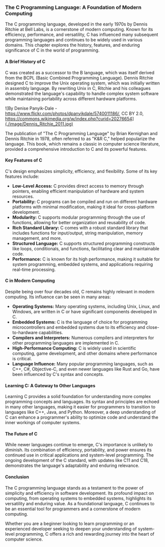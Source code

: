 ### The C Programming Language: A Foundation of Modern Computing

The C programming language, developed in the early 1970s by Dennis Ritchie at Bell Labs, is a cornerstone of modern computing. Known for its efficiency, performance, and versatility, C has influenced many subsequent programming languages and continues to be widely used in various domains. This chapter explores the history, features, and enduring significance of C in the world of programming.

#### A Brief History of C



C was created as a successor to the B language, which was itself derived from the BCPL (Basic Combined Programming Language). Dennis Ritchie designed C to improve the Unix operating system, which was initially written in assembly language. By rewriting Unix in C, Ritchie and his colleagues demonstrated the language's capability to handle complex system software while maintaining portability across different hardware platforms.

![By Denise Panyik-Dale - https://www.flickr.com/photos/dpanyikdale/5740011186/, CC BY 2.0, https://commons.wikimedia.org/w/index.php?curid=20276654](./image/Dennis_Ritchie_2011.jpg)

The publication of "The C Programming Language" by Brian Kernighan and Dennis Ritchie in 1978, often referred to as "K&R C," helped popularize the language. This book, which remains a classic in computer science literature, provided a comprehensive introduction to C and its powerful features.

#### Key Features of C

C's design emphasizes simplicity, efficiency, and flexibility. Some of its key features include:

- **Low-Level Access:** C provides direct access to memory through pointers, enabling efficient manipulation of hardware and system resources.
- **Portability:** C programs can be compiled and run on different hardware platforms with minimal modification, making it ideal for cross-platform development.
- **Modularity:** C supports modular programming through the use of functions, allowing for better organization and reusability of code.
- **Rich Standard Library:** C comes with a robust standard library that includes functions for input/output, string manipulation, memory management, and more.
- **Structured Language:** C supports structured programming constructs like loops, conditionals, and functions, facilitating clear and maintainable code.
- **Performance:** C is known for its high performance, making it suitable for system programming, embedded systems, and applications requiring real-time processing.

#### C in Modern Computing

Despite being over four decades old, C remains highly relevant in modern computing. Its influence can be seen in many areas:

- **Operating Systems:** Many operating systems, including Unix, Linux, and Windows, are written in C or have significant components developed in C.
- **Embedded Systems:** C is the language of choice for programming microcontrollers and embedded systems due to its efficiency and close-to-hardware capabilities.
- **Compilers and Interpreters:** Numerous compilers and interpreters for other programming languages are implemented in C.
- **High-Performance Computing:** C is widely used in scientific computing, game development, and other domains where performance is critical.
- **Language Influence:** Many popular programming languages, such as C++, C#, Objective-C, and even newer languages like Rust and Go, have been influenced by C's syntax and concepts.

#### Learning C: A Gateway to Other Languages

Learning C provides a solid foundation for understanding more complex programming concepts and languages. Its syntax and principles are echoed in many other languages, making it easier for programmers to transition to languages like C++, Java, and Python. Moreover, a deep understanding of C can enhance a programmer's ability to optimize code and understand the inner workings of computer systems.

#### The Future of C

While newer languages continue to emerge, C's importance is unlikely to diminish. Its combination of efficiency, portability, and power ensures its continued use in critical applications and system-level programming. The ongoing development of the C standard, with updates like C11 and C18, demonstrates the language's adaptability and enduring relevance.

#### Conclusion

The C programming language stands as a testament to the power of simplicity and efficiency in software development. Its profound impact on computing, from operating systems to embedded systems, highlights its versatility and enduring value. As a foundational language, C continues to be an essential tool for programmers and a cornerstone of modern computing.

Whether you are a beginner looking to learn programming or an experienced developer seeking to deepen your understanding of system-level programming, C offers a rich and rewarding journey into the heart of computer science.

